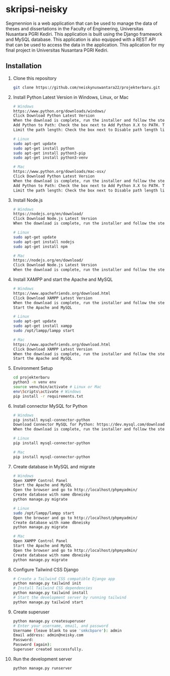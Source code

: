 # skripsi-neisky

Segmennion is a web application that can be used to manage the data of theses and dissertations in the Faculty of Engineering, Universitas Nusantara PGRI Kediri. This application is built using the Django framework and MySQL database. This application is also equipped with a REST API that can be used to access the data in the application. This aplication for my final project in Universitas Nusantara PGRI Kediri.

## Installation

1. Clone this repository

    ```bash
    git clone https://github.com/neiskynuswantara22/projekterbaru.git
    ```

2. Install Python Latest Version in Windows, Linux, or Mac

    ```bash
    # Windows
    https://www.python.org/downloads/windows/
    Click Download Python Latest Version
    When the download is complete, run the installer and follow the steps to install Python on your computer.
    Add Python to Path: Check the box next to Add Python X.X to PATH. Then click Install Now.
    Limit the path length: Check the box next to Disable path length limit. Then click Install Now.
    ```

    ```bash
    # Linux
    sudo apt-get update
    sudo apt-get install python
    sudo apt-get install python3-pip
    sudo apt-get install python3-venv
    ```

    ```bash
    # Mac
    https://www.python.org/downloads/mac-osx/
    Click Download Python Latest Version
    When the download is complete, run the installer and follow the steps to install Python on your computer.
    Add Python to Path: Check the box next to Add Python X.X to PATH. Then click Install Now.
    Limit the path length: Check the box next to Disable path length limit. Then click Install Now.
    ```

3. Install Node.js

    ```bash
    # Windows
    https://nodejs.org/en/download/
    Click Download Node.js Latest Version
    When the download is complete, run the installer and follow the steps to install Node.js on your computer.
    ```

    ```bash
    # Linux
    sudo apt-get update
    sudo apt-get install nodejs
    sudo apt-get install npm
    ```

    ```bash
    # Mac
    https://nodejs.org/en/download/
    Click Download Node.js Latest Version
    When the download is complete, run the installer and follow the steps to install Node.js on your computer.
    ```

4. Install XAMPP and start the Apache and MySQL

    ```bash
    # Windows
    https://www.apachefriends.org/download.html
    Click Download XAMPP Latest Version
    When the download is complete, run the installer and follow the steps to install XAMPP on your computer.
    Start the Apache and MySQL
    ```

    ```bash
    # Linux
    sudo apt-get update
    sudo apt-get install xampp
    sudo /opt/lampp/lampp start
    ```

    ```bash
    # Mac
    https://www.apachefriends.org/download.html
    Click Download XAMPP Latest Version
    When the download is complete, run the installer and follow the steps to install XAMPP on your computer.
    Start the Apache and MySQL
    ```

5. Environment Setup

    ```bash
    cd projekterbaru
    python3 -m venv env
    source venv/bin/activate # Linux or Mac 
    env\Scripts\activate # Windows
    pip install -r requirements.txt
    ```

6. Install connector MySQL for Python

    ```bash
    # Windows
    pip install mysql-connector-python
    Download Connector MySQL for Python: https://dev.mysql.com/downloads/connector/python/
    When the download is complete, run the installer and follow the steps to install Connector MySQL for Python on your computer.
    ```

    ```bash
    # Linux
    pip install mysql-connector-python
    ```

    ```bash
    # Mac
    pip install mysql-connector-python
    ```

7. Create database in MySQL and migrate

    ```bash
    # Windows
    Open XAMPP Control Panel
    Start the Apache and MySQL
    Open the browser and go to http://localhost/phpmyadmin/
    Create database with name dbneisky
    python manage.py migrate
    ```

    ```bash
    # Linux
    sudo /opt/lampp/lampp start
    Open the browser and go to http://localhost/phpmyadmin/
    Create database with name dbneisky
    python manage.py migrate
    ```

    ```bash
    # Mac
    Open XAMPP Control Panel
    Start the Apache and MySQL
    Open the browser and go to http://localhost/phpmyadmin/
    Create database with name dbneisky
    python manage.py migrate
    ```

8. Configure Tailwind CSS Django

    ```bash
    # Create a Tailwind CSS compatible Django app
    python manage.py tailwind init
    # Install Tailwind CSS dependencies
    python manage.py tailwind install
    # Start the development server by running tailwind
    python manage.py tailwind start
    ```

9. Create superuser

    ```bash
    python manage.py createsuperuser
    # Enter your username, email, and password
    Username (leave blank to use 'smkcbpare'): admin
    Email address: admin@neisky.com
    Password: 
    Password (again): 
    Superuser created successfully.
    ```

10. Run the development server

    ```bash
    python manage.py runserver
    ```

